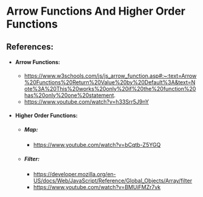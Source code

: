 # Arrow Functions And Higher Order Functions

## References:

- #### Arrow Functions:

  - https://www.w3schools.com/js/js_arrow_function.asp#:~:text=Arrow%20Functions%20Return%20Value%20by%20Default%3A&text=Note%3A%20This%20works%20only%20if%20the%20function%20has%20only%20one%20statement.
  - https://www.youtube.com/watch?v=h33Srr5J9nY

- #### Higher Order Functions:

  - ##### Map:

    - https://www.youtube.com/watch?v=bCqtb-Z5YGQ

  - ##### Filter:

    - https://developer.mozilla.org/en-US/docs/Web/JavaScript/Reference/Global_Objects/Array/filter
    - https://www.youtube.com/watch?v=BMUiFMZr7vk
